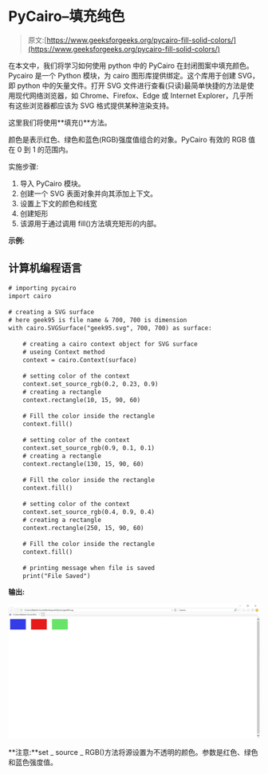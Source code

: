 # PyCairo–填充纯色

> 原文:[https://www.geeksforgeeks.org/pycairo-fill-solid-colors/](https://www.geeksforgeeks.org/pycairo-fill-solid-colors/)

在本文中，我们将学习如何使用 python 中的 PyCairo 在封闭图案中填充颜色。Pycairo 是一个 Python 模块，为 cairo 图形库提供绑定。这个库用于创建 SVG，即 python 中的矢量文件。打开 SVG 文件进行查看(只读)最简单快捷的方法是使用现代网络浏览器，如 Chrome、Firefox、Edge 或 Internet Explorer，几乎所有这些浏览器都应该为 SVG 格式提供某种渲染支持。

这里我们将使用**填充()**方法。

颜色是表示红色、绿色和蓝色(RGB)强度值组合的对象。PyCairo 有效的 RGB 值在 0 到 1 的范围内。

实施步骤:

1.  导入 PyCairo 模块。
2.  创建一个 SVG 表面对象并向其添加上下文。
3.  设置上下文的颜色和线宽
4.  创建矩形
5.  该源用于通过调用 fill()方法填充矩形的内部。

**示例:**

## 计算机编程语言

```
# importing pycairo
import cairo

# creating a SVG surface
# here geek95 is file name & 700, 700 is dimension
with cairo.SVGSurface("geek95.svg", 700, 700) as surface:

    # creating a cairo context object for SVG surface
    # useing Context method
    context = cairo.Context(surface)

    # setting color of the context
    context.set_source_rgb(0.2, 0.23, 0.9)
    # creating a rectangle
    context.rectangle(10, 15, 90, 60)

    # Fill the color inside the rectangle
    context.fill()

    # setting color of the context
    context.set_source_rgb(0.9, 0.1, 0.1)
    # creating a rectangle
    context.rectangle(130, 15, 90, 60)

    # Fill the color inside the rectangle
    context.fill()

    # setting color of the context
    context.set_source_rgb(0.4, 0.9, 0.4)
    # creating a rectangle
    context.rectangle(250, 15, 90, 60)

    # Fill the color inside the rectangle
    context.fill()

    # printing message when file is saved
    print("File Saved")
```

**输出:**

![](img/fc91b97c60b9440e662993b159221d35.png)

**注意:**set _ source _ RGB()方法将源设置为不透明的颜色。参数是红色、绿色和蓝色强度值。